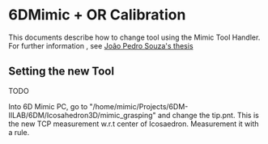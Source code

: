 # 6DMimic + OR Calibration

This documents describe how to change tool using the Mimic Tool Handler. For further information , see [João Pedro Souza's thesis]()

## Setting the new Tool

TODO

Into 6D Mimic PC, go to "/home/mimic/Projects/6DM-IILAB/6DM/Icosahedron3D/mimic_grasping" and change the tip.pnt. This is the new TCP measurement w.r.t center of Icosaedron. Measurement it with a rule.

